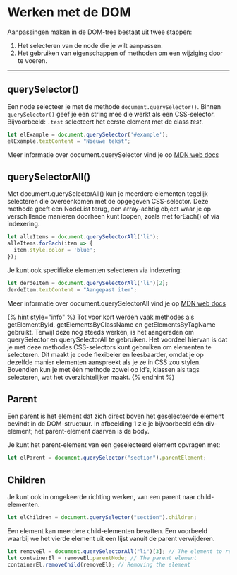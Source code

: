 # Werken met de DOM

Aanpassingen maken in de DOM-tree bestaat uit twee stappen:
1. Het selecteren van de node die je wilt aanpassen.
2. Het gebruiken van eigenschappen of methoden om een wijziging door te voeren.

---

## querySelector()
Een node selecteer je met de methode `document.querySelector()`. Binnen `querySelector()` geef je een string mee die werkt als een CSS-selector.  
Bijvoorbeeld: `.test` selecteert het eerste element met de class _test_.

```js
let elExample = document.querySelector('#example');
elExample.textContent = "Nieuwe tekst";
```

Meer informatie over document.querySelector vind je op [MDN web docs](https://developer.mozilla.org/en-US/docs/Web/API/Document/querySelector)

## querySelectorAll()

Met document.querySelectorAll() kun je meerdere elementen tegelijk selecteren die overeenkomen met de opgegeven CSS-selector.
Deze methode geeft een NodeList terug, een array-achtig object waar je op verschillende manieren doorheen kunt loopen, zoals met forEach() of via indexering.

```javascript
let alleItems = document.querySelectorAll('li');
alleItems.forEach(item => {
  item.style.color = 'blue';
});
```

Je kunt ook specifieke elementen selecteren via indexering:

```javascript
let derdeItem = document.querySelectorAll('li')[2];
derdeItem.textContent = "Aangepast item";
```

Meer informatie over document.querySelectorAll vind je op [MDN web docs](https://developer.mozilla.org/en-US/docs/Web/API/Document/querySelectorAll)

{% hint style="info" %}
Tot voor kort werden vaak methodes als getElementById, getElementsByClassName en getElementsByTagName gebruikt. Terwijl deze nog steeds werken, is het aangeraden om querySelector en querySelectorAll te gebruiken. Het voordeel hiervan is dat je met deze methodes CSS-selectors kunt gebruiken om elementen te selecteren. Dit maakt je code flexibeler en leesbaarder, omdat je op dezelfde manier elementen aanspreekt als je ze in CSS zou stylen. Bovendien kun je met één methode zowel op id’s, klassen als tags selecteren, wat het overzichtelijker maakt. 
{% endhint %}

## Parent
Een parent is het element dat zich direct boven het geselecteerde element bevindt in de DOM-structuur.
In afbeelding 1 zie je bijvoorbeeld één div-element; het parent-element daarvan is de body.

Je kunt het parent-element van een geselecteerd element opvragen met:

```javascript
let elParent = document.querySelector("section").parentElement;
```

## Children

Je kunt ook in omgekeerde richting werken, van een parent naar child-elementen.

```javascript
let elChildren = document.querySelector("section").children;
```


Een element kan meerdere child-elementen bevatten.
Een voorbeeld waarbij we het vierde element uit een lijst vanuit de parent verwijderen.

```javascript
let removeEl = document.querySelectorAll("li")[3]; // The element to remove
let containerEl = removeEl.parentNode; // The parent element
containerEl.removeChild(removeEl); // Removing the element
```